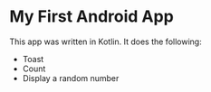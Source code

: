 # My First Android App

This app was written in Kotlin.  It does the following:

* Toast
* Count
* Display a random number
